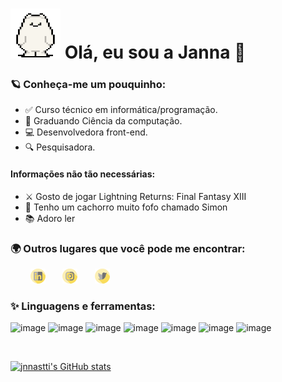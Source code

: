 <h1> <img src="./imgs/giphy.gif" width="80px" height="80px" />  Olá, eu sou a Janna 👋 </h1>

<h3> 🪐 Conheça-me um pouquinho: </h3>

<ul>
  <li>✅ Curso técnico em informática/programação. </li>
  <li>🍄 Graduando Ciência da computação. </li>
  <li>💻 Desenvolvedora front-end. </li>
  <li>🔍 Pesquisadora. </li>
</ul>

<h4> Informações não tão necessárias: </h4>
<ul>
  <li> ⚔ Gosto de jogar Lightning Returns: Final Fantasy XIII</li>
  <li> 🐶 Tenho um cachorro muito fofo chamado Simon </li>
  <li> 📚 Adoro ler </li>
</ul>
<h3> 🌍 Outros lugares que você pode me encontrar: </h3>
&nbsp &nbsp &nbsp &nbsp <a href="https://www.linkedin.com/in/jannaina-sangaletti-3a8b47171/"><img src="./imgs/linkedinn.png" /></a> &nbsp &nbsp &nbsp
<a href="https://instagram.com/jnnastti"><img src="./imgs/instagramm.png" /></a> &nbsp &nbsp &nbsp
<a href="https://twitter.com/jnnastti"><img src="./imgs/twitter.png" /></a>

<h3> ✨ Linguagens e ferramentas: </h3>

![image](https://img.shields.io/badge/HTML5-E34F26?style=for-the-badge&logo=html5&logoColor=white)
![image](https://img.shields.io/badge/CSS3-1572B6?style=for-the-badge&logo=css3&logoColor=white)
![image](https://img.shields.io/badge/JavaScript-F7DF1E?style=for-the-badge&logo=javascript&logoColor=black)
![image](https://img.shields.io/badge/PHP-777BB4?style=for-the-badge&logo=php&logoColor=white)
![image](https://img.shields.io/badge/MySQL-00000F?style=for-the-badge&logo=mysql&logoColor=white)
![image](https://img.shields.io/badge/SQLite-07405E?style=for-the-badge&logo=sqlite&logoColor=white)
![image](https://img.shields.io/badge/C%23-239120?style=for-the-badge&logo=c-sharp&logoColor=white)


<br/>

[![jnnastti's GitHub stats](https://github-readme-stats.vercel.app/api?username=jnnastti&hide=prs,issues&count_private=true&show_icons=true&include_all_commits=true&theme=slateorange)](https://github.com/jnnastti/github-readme-stats)


